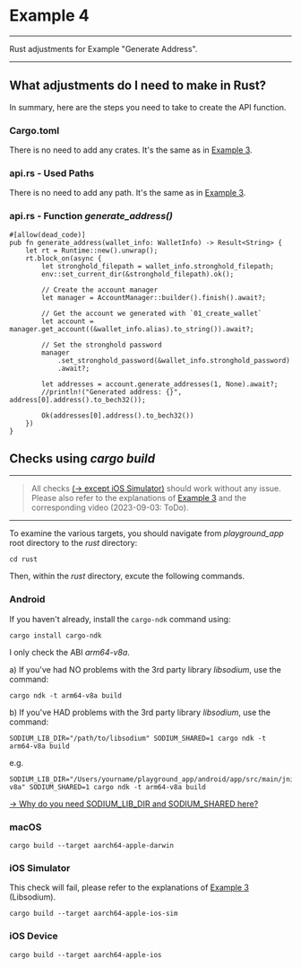 # Example 4

---

Rust adjustments for Example "Generate Address".

---

## What adjustments do I need to make in Rust?

In summary, here are the steps you need to take to create the API function.

### Cargo.toml

There is no need to add any crates. It's the same as in [Example 3](./example-3/).

### api.rs - Used Paths

There is no need to add any path. It's the same as in [Example 3](./example-3/).

### api.rs - Function _generate_address()_

```rust,ignore
#[allow(dead_code)]
pub fn generate_address(wallet_info: WalletInfo) -> Result<String> {
    let rt = Runtime::new().unwrap();
    rt.block_on(async {
        let stronghold_filepath = wallet_info.stronghold_filepath;
        env::set_current_dir(&stronghold_filepath).ok();

        // Create the account manager
        let manager = AccountManager::builder().finish().await?;

        // Get the account we generated with `01_create_wallet`
        let account = manager.get_account((&wallet_info.alias).to_string()).await?;

        // Set the stronghold password
        manager
            .set_stronghold_password(&wallet_info.stronghold_password)
            .await?;

        let addresses = account.generate_addresses(1, None).await?;
        //println!("Generated address: {}", address[0].address().to_bech32());

        Ok(addresses[0].address().to_bech32())
    })
}
```

## Checks using _cargo build_

---

> All checks [(-> except iOS Simulator)](./example-3/#ios-simulator) should work without any issue. Please also refer to the explanations of [Example 3](./example-3/) and the corresponding video (2023-09-03: ToDo).

---

To examine the various targets, you should navigate from _playground_app_ root directory to the _rust_ directory:

```
cd rust
```

Then, within the _rust_ directory, excute the following commands.

### Android

If you haven't already, install the `cargo-ndk` command using:

```
cargo install cargo-ndk
```

I only check the ABI _arm64-v8a_.

a) If you've had NO problems with the 3rd party library _libsodium_, use the command:

```
cargo ndk -t arm64-v8a build
```

b) If you've HAD problems with the 3rd party library _libsodium_, use the command:

```
SODIUM_LIB_DIR="/path/to/libsodium" SODIUM_SHARED=1 cargo ndk -t arm64-v8a build
```

e.g.

```
SODIUM_LIB_DIR="/Users/yourname/playground_app/android/app/src/main/jniLibs/arm64-v8a" SODIUM_SHARED=1 cargo ndk -t arm64-v8a build
```

[-> Why do you need SODIUM_LIB_DIR and SODIUM_SHARED here?](./example-3/libsodium.md)

### macOS

```
cargo build --target aarch64-apple-darwin
```

### iOS Simulator

This check will fail, please refer to the explanations of [Example 3](./example-3/#ios-simulator) (Libsodium).

```
cargo build --target aarch64-apple-ios-sim
```

### iOS Device

```
cargo build --target aarch64-apple-ios
```
